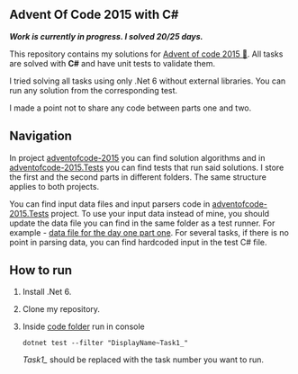 ## Advent Of Code 2015 with C#

__*Work is currently in progress. I solved 20/25 days.*__

This repository contains my solutions for [Advent of code 2015 🎄](https://adventofcode.com/2015). All tasks are solved with **C#** and have unit tests to validate them. 

I tried solving all tasks using only .Net 6 without external libraries. You can run any solution from the corresponding test. 

I made a point not to share any code between parts one and two.

## Navigation
In project [adventofcode-2015](./code/adventofcode-2015) you can find solution algorithms and in [adventofcode-2015.Tests](./code/adventofcode-2015.Tests) you can find tests that run said solutions. I store the first and the second parts in different folders. The same structure applies to both projects.

You can find input data files and input parsers code in [adventofcode-2015.Tests](./code/adventofcode-2015.Tests) project. To use your input data instead of mine, you should update the data file you can find in the same folder as a test runner. For example - [data file for the day one part one](./code/adventofcode-2015.Tests/Task1/Data.txt). For several tasks, if there is no point in parsing data, you can find hardcoded input in the test C# file. 

## How to run
1) Install .Net 6.
2) Clone my repository.
3) Inside [code folder](./code) run in console

    `dotnet test --filter "DisplayName~Task1_"`

    *Task1_* should be replaced with the task number you want to run.
